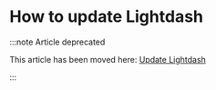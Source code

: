 # How to update Lightdash

:::note Article deprecated

This article has been moved here: [Update Lightdash](../references/update-lightdash)

:::
